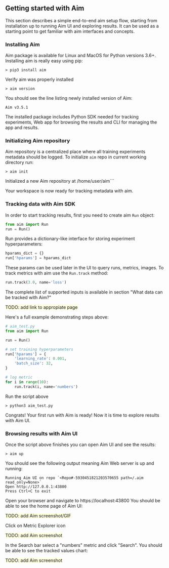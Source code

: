## Getting started with Aim

This section describes a simple end-to-end aim setup flow, starting from installation up to running Aim UI and exploring
results. It can be used as a starting point to get familiar with aim interfaces and concepts.

### Installing Aim
Aim package is available for Linux and MacOS for Python versions 3.6+.
Installing aim is really easy using pip:

```shell
> pip3 install aim
```

Verify aim was properly installed

```shell
> aim version
```

You should see the line listing newly installed version of Aim:
```shell
Aim v3.5.1
```


The installed package includes Python SDK needed for tracking experiments, Web app for browsing the results and CLI
for managing the app and results.


### Initializing Aim repository
Aim repository is a centralized place where all training experiments metadata should be logged.
To initialize `aim` repo in current working directory run:
```shell
> aim init
```

Initialized a new Aim repository at /home/user/aim```

Your workspace is now ready for tracking metadata with aim.

### Tracking data with Aim SDK

In order to start tracking results, first you need to create aim `Run` object:
```python
from aim import Run
run = Run()
```

Run provides a dictionary-like interface for storing experiment hyperparameters:
```python
hparams_dict = {}
run['hparams'] = hparams_dict
```

These params can be used later in the UI to query runs, metrics, images.
To track metrics with aim use the `Run.track` method:
```python
run.track(3.0, name='loss')
```
The complete list
of supported inputs is available in section "What data can be tracked with Aim?"

<span style="background:lightyellow">TODO: add link to appropiate page</span>

Here's a full example demonstrating steps above:
```python
# aim_test.py
from aim import Run

run = Run()

# set training hyperparameters
run['hparams'] = {
    'learning_rate': 0.001,
    'batch_size': 32,
}

# log metric
for i in range(10):
    run.track(i, name='numbers')
```

Run the script above
```shell
> python3 aim_test.py
```

Congrats! Your first run with Aim is ready!
Now it is time to explore results with Aim UI.

### Browsing results with Aim UI
Once the script above finishes you can open Aim UI and see the results:
```shell
> aim up
```
You should see the following output meaning Aim Web server is up and running:
```shell
Running Aim UI on repo `<Repo#-5930451821203570655 path=/.aim read_only=None>`
Open http://127.0.0.1:43800
Press Ctrl+C to exit
```

Open your browser and navigate to https://localhost:43800
You should be able to see the home page of Aim UI:

<span style="background:lightyellow">TODO: add Aim screenshot/GIF</span>

Click on Metric Explorer icon

<span style="background:lightyellow">TODO: add Aim screenshot</span>

In the Search bar select a "numbers" metric and click "Search".
You should be able to see the tracked values chart:

<span style="background:lightyellow">TODO: add Aim screenshot</span>
